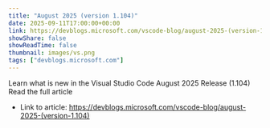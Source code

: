 ```yaml
---
title: "August 2025 (version 1.104)"
date: 2025-09-11T17:00:00+00:00
link: https://devblogs.microsoft.com/vscode-blog/august-2025-(version-1.104)
showShare: false
showReadTime: false
thumbnail: images/vs.png
tags: ["devblogs.microsoft.com"]
---
```

Learn what is new in the Visual Studio Code August 2025 Release (1.104) Read the full article

- Link to article: https://devblogs.microsoft.com/vscode-blog/august-2025-(version-1.104)